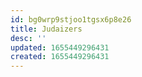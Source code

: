 ```yaml
---
id: bg0wrp9stjoo1tgsx6p8e26
title: Judaizers
desc: ''
updated: 1655449296431
created: 1655449296431
---
```


